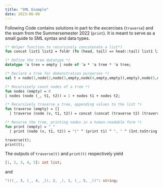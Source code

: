 ```yaml
---
title: "SML Example"
date: 2023-06-06
---
```


Following Code contains solutions in part to the excercises (`traverse`) and the exam from the Summersemester 2022 (`print`). It is meant to serve as a small guide to SML syntax and data types.

```sml
(* Helper function to recursively concatenate a list*)
fun concat list1 list2 = foldr (fn (head, tail) => head::tail) list1 list2;

(* Define the tree datatype *)
datatype 'a tree = empty | node of 'a * 'a tree * 'a tree;

(* Declare a tree for demonstration purporses *)
val t = node(1,node(2,node(3,empty,node(4,empty,empty)),empty),node(5,empty,empty));

(* Recursively count nodes of a tree *)
fun nodes (empty) = 0
| nodes (node (_, t1, t2)) = 1 + nodes t1 + nodes t2;

(* Recursively traverse a tree, appending values to the list *)
fun traverse (empty) = []
  | traverse (node (v, t1, t2)) = concat (concat (traverse t2) (traverse t1)) [v];

(* Recurse the tree, printing nodes in a human-readable form *)
fun print (empty) = "_"
  | print (node (v, t1, t2)) = "(" ^ (print t1) ^ ", " ^ (Int.toString v) ^ ", " ^ (print t2) ^ ")";

traverse(t);
print(t);
```

The outputs of `traverse(t)` and `print(t)` respectively yield
```sml
[1, 2, 3, 4, 5]: int list;
```
and
```sml
"(((_, 3, (_, 4, _)), 2, _), 1, (_, 5, _))": string;
```
